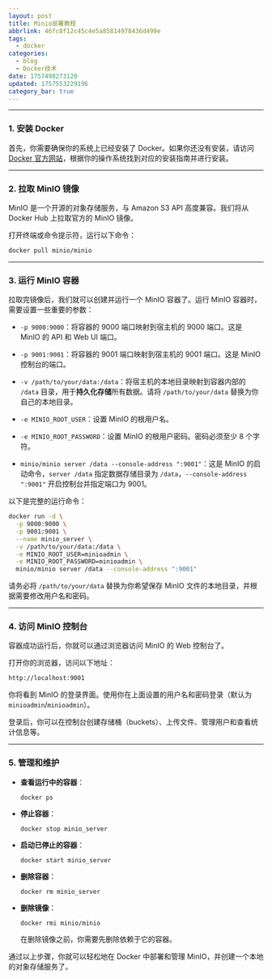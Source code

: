 ```yaml
---
layout: post
title: Minio部署教程
abbrlink: 46fc8f12c45c4e5a85814978436d499e
tags:
  - docker
categories:
  - blog
  - Docker技术
date: 1757498273120
updated: 1757553229196
category_bar: true
---
```


***

### 1. 安装 Docker

首先，你需要确保你的系统上已经安装了 Docker。如果你还没有安装，请访问 [Docker 官方网站](https://www.docker.com/)，根据你的操作系统找到对应的安装指南并进行安装。

***

### 2. 拉取 MinIO 镜像

MinIO 是一个开源的对象存储服务，与 Amazon S3 API 高度兼容。我们将从 Docker Hub 上拉取官方的 MinIO 镜像。

打开终端或命令提示符，运行以下命令：

```bash
docker pull minio/minio
```

***

### 3. 运行 MinIO 容器

拉取完镜像后，我们就可以创建并运行一个 MinIO 容器了。运行 MinIO 容器时，需要设置一些重要的参数：

- `-p 9000:9000`：将容器的 9000 端口映射到宿主机的 9000 端口。这是 MinIO 的 API 和 Web UI 端口。

- `-p 9001:9001`：将容器的 9001 端口映射到宿主机的 9001 端口。这是 MinIO 控制台的端口。

- `-v /path/to/your/data:/data`：将宿主机的本地目录映射到容器内部的 `/data` 目录，用于**持久化存储**所有数据。请将 `/path/to/your/data` 替换为你自己的本地目录。

- `-e MINIO_ROOT_USER`：设置 MinIO 的根用户名。

- `-e MINIO_ROOT_PASSWORD`：设置 MinIO 的根用户密码。密码必须至少 8 个字符。

- `minio/minio server /data --console-address ":9001"`：这是 MinIO 的启动命令，`server /data` 指定数据存储目录为 `/data`，`--console-address ":9001"` 开启控制台并指定端口为 9001。

以下是完整的运行命令：

```Bash
docker run -d \
  -p 9000:9000 \
  -p 9001:9001 \
  --name minio_server \
  -v /path/to/your/data:/data \
  -e MINIO_ROOT_USER=minioadmin \
  -e MINIO_ROOT_PASSWORD=minioadmin \
  minio/minio server /data --console-address ":9001"
```

请务必将 `/path/to/your/data` 替换为你希望保存 MinIO 文件的本地目录，并根据需要修改用户名和密码。

***

### 4. 访问 MinIO 控制台

容器成功运行后，你就可以通过浏览器访问 MinIO 的 Web 控制台了。

打开你的浏览器，访问以下地址：

```Bash
http://localhost:9001
```

你将看到 MinIO 的登录界面。使用你在上面设置的用户名和密码登录（默认为 `minioadmin`/`minioadmin`）。

登录后，你可以在控制台创建存储桶（buckets）、上传文件、管理用户和查看统计信息等。

***

### 5. 管理和维护

- **查看运行中的容器**：

  ```Bash
  docker ps
  ```

- **停止容器**：

  ```
  docker stop minio_server
  ```

- **启动已停止的容器**：

  ```
  docker start minio_server
  ```

- **删除容器**：

  ```
  docker rm minio_server
  ```

- **删除镜像**：

  ```
  docker rmi minio/minio
  ```

  在删除镜像之前，你需要先删除依赖于它的容器。

通过以上步骤，你就可以轻松地在 Docker 中部署和管理 MinIO，并创建一个本地的对象存储服务了。
